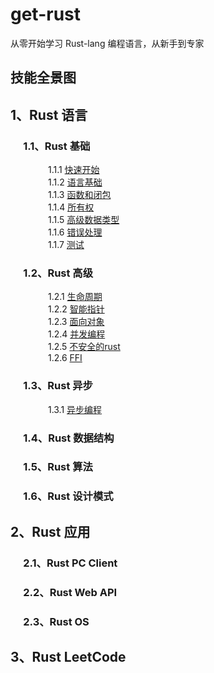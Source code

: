 # get-rust
从零开始学习 Rust-lang 编程语言，从新手到专家

## 技能全景图




## 1、Rust 语言

### &emsp; 1.1、Rust 基础

&emsp;&emsp;&emsp;&emsp; 1.1.1 [快速开始](https://github.com/daviscai/get-rust/blob/master/1.rust-lang/1.base/1.快速开始.md)   
&emsp;&emsp;&emsp;&emsp; 1.1.2 [语言基础](https://github.com/daviscai/get-rust/blob/master/1.rust-lang/1.base/2.语言基础.md)  
&emsp;&emsp;&emsp;&emsp; 1.1.3 [函数和闭包](https://github.com/daviscai/get-rust/blob/master/1.rust-lang/1.base/3.函数和闭包.md)   
&emsp;&emsp;&emsp;&emsp; 1.1.4 [所有权](https://github.com/daviscai/get-rust/blob/master/1.rust-lang/1.base/4.所有权.md)   
&emsp;&emsp;&emsp;&emsp; 1.1.5 [高级数据类型](https://github.com/daviscai/get-rust/blob/master/1.rust-lang/1.base/5.高级数据类型.md)  
&emsp;&emsp;&emsp;&emsp; 1.1.6 [错误处理](https://github.com/daviscai/get-rust/blob/master/1.rust-lang/1.base/6.错误处理.md)   
&emsp;&emsp;&emsp;&emsp; 1.1.7 [测试](https://github.com/daviscai/get-rust/blob/master/1.rust-lang/1.base/7.测试.md)   


### &emsp; 1.2、Rust 高级

&emsp;&emsp;&emsp;&emsp; 1.2.1 [生命周期](https://github.com/daviscai/get-rust/blob/master/1.rust-lang/2.advance/1.生命周期.md)  
&emsp;&emsp;&emsp;&emsp; 1.2.2 [智能指针](https://github.com/daviscai/get-rust/blob/master/1.rust-lang/2.advance/2.智能指针.md)   
&emsp;&emsp;&emsp;&emsp; 1.2.3 [面向对象](https://github.com/daviscai/get-rust/blob/master/1.rust-lang/2.advance/3.面向对象.md)   
&emsp;&emsp;&emsp;&emsp; 1.2.4 [并发编程](https://github.com/daviscai/get-rust/blob/master/1.rust-lang/2.advance/4.并发编程.md)  
&emsp;&emsp;&emsp;&emsp; 1.2.5 [不安全的rust](https://github.com/daviscai/get-rust/blob/master/1.rust-lang/2.advance/5.不安全的rust.md)   
&emsp;&emsp;&emsp;&emsp; 1.2.6 [FFI](https://github.com/daviscai/get-rust/blob/master/1.rust-lang/2.advance/6.FFI.md)   


### &emsp; 1.3、Rust 异步

&emsp;&emsp;&emsp;&emsp; 1.3.1 [异步编程](https://github.com/daviscai/get-rust/blob/master/1.rust-lang/3.async/1.异步编程.md) 

### &emsp; 1.4、Rust 数据结构

### &emsp; 1.5、Rust 算法

### &emsp; 1.6、Rust 设计模式

## 2、Rust 应用

### &emsp; 2.1、Rust PC Client

### &emsp; 2.2、Rust Web API

### &emsp; 2.3、Rust OS 

## 3、Rust LeetCode 

